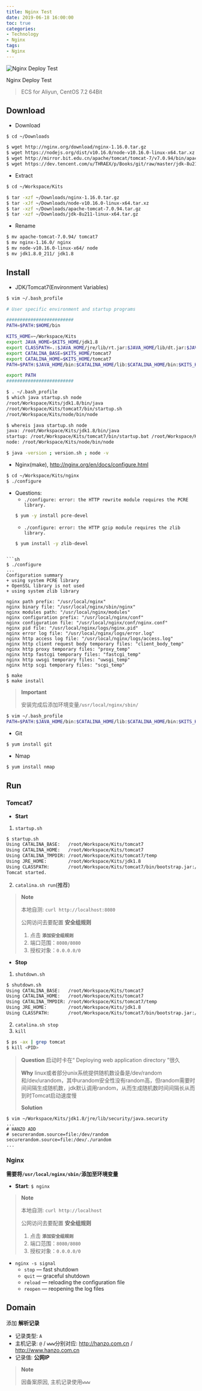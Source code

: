 ```yaml
---
title: Nginx Test
date: 2019-06-18 16:00:00
toc: true
categories:
- Technology
- Nginx
tags:
- Nginx
---
```


![Nginx Deploy Test](https://www.nginx.com/wp-content/uploads/2019/05/NGINX-Conf-2019-nginx.com-hero-1054x644-1-min.png)

Nginx Deploy Test

<!-- more -->

> ECS for Aliyun, CentOS 7.2 64Bit

## Download

- Download
```sh
$ cd ~/Downloads

$ wget http://nginx.org/download/nginx-1.16.0.tar.gz
$ wget https://nodejs.org/dist/v10.16.0/node-v10.16.0-linux-x64.tar.xz
$ wget http://mirror.bit.edu.cn/apache/tomcat/tomcat-7/v7.0.94/bin/apache-tomcat-7.0.94.tar.gz
$ wget https://dev.tencent.com/u/THRAEX/p/Books/git/raw/master/jdk-8u211-linux-x64.tar.gz
```

- Extract
```sh
$ cd ~/Workspace/Kits

$ tar -xzf ~/Downloads/nginx-1.16.0.tar.gz
$ tar -xJf ~/Downloads/node-v10.16.0-linux-x64.tar.xz
$ tar -xzf ~/Downloads/apache-tomcat-7.0.94.tar.gz
$ tar -xzf ~/Downloads/jdk-8u211-linux-x64.tar.gz
```

- Rename
```sh
$ mv apache-tomcat-7.0.94/ tomcat7
$ mv nginx-1.16.0/ nginx
$ mv node-v10.16.0-linux-x64/ node
$ mv jdk1.8.0_211/ jdk1.8
```

## Install

- JDK/Tomcat7(Environment Variables)
```sh
$ vim ~/.bash_profile

# User specific environment and startup programs

#########################
PATH=$PATH:$HOME/bin

KITS_HOME=~/Workspace/Kits
export JAVA_HOME=$KITS_HOME/jdk1.8
export CLASSPATH=.:$JAVA_HOME/jre/lib/rt.jar:$JAVA_HOME/lib/dt.jar:$JAVA_HOME/lib/tools.jar
export CATALINA_BASE=$KITS_HOME/tomcat7
export CATALINA_HOME=$KITS_HOME/tomcat7
PATH=$PATH:$JAVA_HOME/bin:$CATALINA_HOME/lib:$CATALINA_HOME/bin:$KITS_HOME/node/bin

export PATH
#########################

$ . ~/.bash_profile
$ which java startup.sh node
/root/Workspace/Kits/jdk1.8/bin/java
/root/Workspace/Kits/tomcat7/bin/startup.sh
/root/Workspace/Kits/node/bin/node

$ whereis java startup.sh node
java: /root/Workspace/Kits/jdk1.8/bin/java
startup: /root/Workspace/Kits/tomcat7/bin/startup.bat /root/Workspace/Kits/tomcat7/bin/startup.sh
node: /root/Workspace/Kits/node/bin/node

$ java -version ; version.sh ; node -v
```

- Nginx(make), http://nginx.org/en/docs/configure.html
```sh
$ cd ~/Workspace/Kits/nginx
$ ./configure
```
  - Questions:
    - `./configure: error: the HTTP rewrite module requires the PCRE library.`
    ```sh
    $ yum -y install pcre-devel
    ```
    - `./configure: error: the HTTP gzip module requires the zlib library.`
    ```sh
    $ yum install -y zlib-devel
  ```

```sh
$ ./configure
...
Configuration summary
  + using system PCRE library
  + OpenSSL library is not used
  + using system zlib library

  nginx path prefix: "/usr/local/nginx"
  nginx binary file: "/usr/local/nginx/sbin/nginx"
  nginx modules path: "/usr/local/nginx/modules"
  nginx configuration prefix: "/usr/local/nginx/conf"
  nginx configuration file: "/usr/local/nginx/conf/nginx.conf"
  nginx pid file: "/usr/local/nginx/logs/nginx.pid"
  nginx error log file: "/usr/local/nginx/logs/error.log"
  nginx http access log file: "/usr/local/nginx/logs/access.log"
  nginx http client request body temporary files: "client_body_temp"
  nginx http proxy temporary files: "proxy_temp"
  nginx http fastcgi temporary files: "fastcgi_temp"
  nginx http uwsgi temporary files: "uwsgi_temp"
  nginx http scgi temporary files: "scgi_temp"

$ make
$ make install
```

> **Important**
>
> 安装完成后添加环境变量`/usr/local/nginx/sbin/`
```sh
$ vim ~/.bash_profile
PATH=$PATH:$JAVA_HOME/bin:$CATALINA_HOME/lib:$CATALINA_HOME/bin:$KITS_HOME/node/bin:/usr/local/nginx/sbin/
```

- Git
```sh
$ yum install git
```

- Nmap
```sh
$ yum install nmap
```

## Run

### Tomcat7

- **Start**
1. `startup.sh`
```sh
$ startup.sh
Using CATALINA_BASE:   /root/Workspace/Kits/tomcat7
Using CATALINA_HOME:   /root/Workspace/Kits/tomcat7
Using CATALINA_TMPDIR: /root/Workspace/Kits/tomcat7/temp
Using JRE_HOME:        /root/Workspace/Kits/jdk1.8
Using CLASSPATH:       /root/Workspace/Kits/tomcat7/bin/bootstrap.jar:/root/Workspace/Kits/tomcat7/bin/tomcat-juli.jar
Tomcat started.
```
2. `catalina.sh run`(推荐)

> **Note**
>
> 本地自测: `curl http://localhost:8080`
>
> 公网访问去要配置 **安全组规则**
> 1. 点击 **`添加安全组规则`**
> 2. 端口范围：`8080/8080`
> 3. 授权对象：`0.0.0.0/0`

- **Stop**
1. `shutdown.sh`
```sh
$ shutdown.sh
Using CATALINA_BASE:   /root/Workspace/Kits/tomcat7
Using CATALINA_HOME:   /root/Workspace/Kits/tomcat7
Using CATALINA_TMPDIR: /root/Workspace/Kits/tomcat7/temp
Using JRE_HOME:        /root/Workspace/Kits/jdk1.8
Using CLASSPATH:       /root/Workspace/Kits/tomcat7/bin/bootstrap.jar:/root/Workspace/Kits/tomcat7/bin/tomcat-juli.jar
```
2. `catalina.sh stop`
3. `kill`
```sh
$ ps -ax | grep tomcat
$ kill <PID>
```

> **Question**
> 启动时卡在“ Deploying web application directory ”很久
>
> **Why**
> linux或者部分unix系统提供随机数设备是/dev/random 和/dev/urandom，其中urandom安全性没有random高，但random需要时间间隔生成随机数，jdk默认调用random，从而生成随机数时间间隔长从而到时Tomcat启动速度慢
>
> **Solution**
```
$ vim ~/Workspace/Kits/jdk1.8/jre/lib/security/java.security
...
# HANZO ADD
# securerandom.source=file:/dev/random
securerandom.source=file:/dev/./urandom
...
```

### Nginx

**需要将`/usr/local/nginx/sbin/`添加至环境变量**

- **Start**: `$ nginx`

> **Note**
>
> 本地自测: `curl http://localhost`
>
> 公网访问去要配置 **安全组规则**
> 1. 点击 **`添加安全组规则`**
> 2. 端口范围：`8080/8080`
> 3. 授权对象：`0.0.0.0/0`

- `nginx -s signal`
  - `stop` — fast shutdown
  - `quit` — graceful shutdown
  - `reload` — reloading the configuration file
  - `reopen` — reopening the log files

## Domain

添加 **解析记录**

- 记录类型: `A`
- 主机记录: `@` / `www`分别对应: http://hanzo.com.cn / http://www.hanzo.com.cn
- 记录值: **公网IP**

> **Note**
>
> 因备案原因, 主机记录使用`www`
